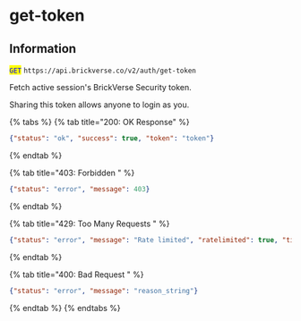 # get-token

## Information

<mark style="color:blue;">`GET`</mark> `https://api.brickverse.co/v2/auth/get-token`

Fetch active session's BrickVerse Security token.

Sharing this token allows anyone to login as you.

{% tabs %}
{% tab title="200: OK Response" %}
```json
{"status": "ok", "success": true, "token": "token"}
```
{% endtab %}

{% tab title="403: Forbidden " %}
```json
{"status": "error", "message": 403}
```
{% endtab %}

{% tab title="429: Too Many Requests " %}
```json
{"status": "error", "message": "Rate limited", "ratelimited": true, "time": "seconds_string"}
```
{% endtab %}

{% tab title="400: Bad Request " %}
```json
{"status": "error", "message": "reason_string"}
```
{% endtab %}
{% endtabs %}
